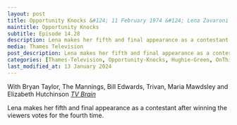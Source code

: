 ```yaml
---
layout: post
title: Opportunity Knocks &#124; 11 February 1974 &#124; Lena Zavaroni makes her fifth and final appearance as a contestant
maintitle: Opportunity Knocks
subtitle: Episode 14.28
description: Lena makes her fifth and final appearance as a contestant after winning the viewers votes for the fourth time.
media: Thames Television
post_description: Lena makes her fifth and final appearance as a contestant after winning the viewers votes for the fourth time.
categories: [Thames-Television, Opportunity-Knocks, Hughie-Green, OnThisDay11February, Year-1974]
last_modified_at: 13 January 2024
---
```


With Bryan Taylor, The Mannings, Bill Edwards, Trivan, Maria Mawdsley and Elizabeth Hutchinson
<cite><a href="https://www.tvbrain.info/tv-archive?showname=Opportunity+Knocks&type=lostshow#:~:text=With%20Bryan%20Taylor%2C%20The%20Mannings%2C%20Bill%20Edwards%2C%20Trivan%2C%20Maria%20Mawdsley%20and%20Elizabeth%20Hutchinson">TV Brain</a></cite>

Lena makes her fifth and final appearance as a contestant after winning the viewers votes for the fourth time.

